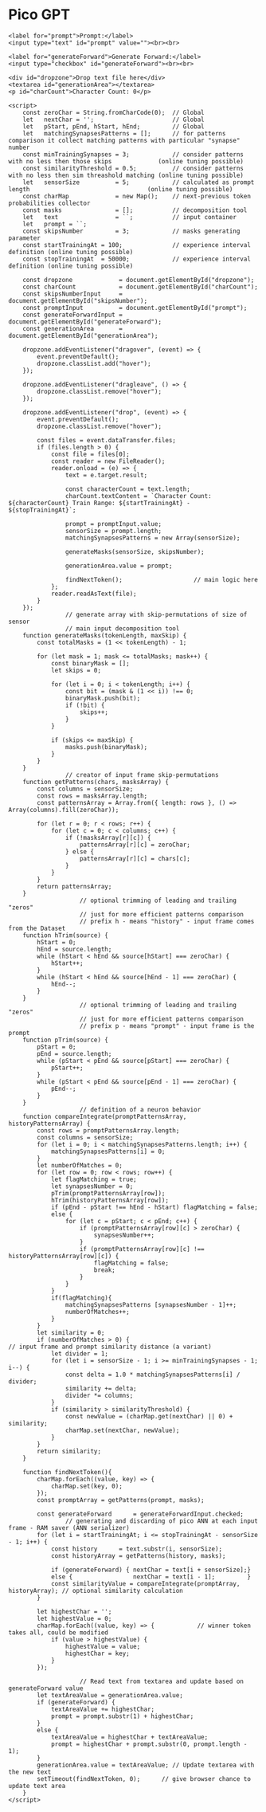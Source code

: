 





<!DOCTYPE html>
<html lang="en">
<head>
    <meta charset="UTF-8">
    <meta name="viewport" content="width=device-width, initial-scale=1.0">
    <title>Pico-GPT</title>
    <style>
        #dropzone {
            width: 300px;
            height: 200px;
            border: 2px dashed #cccccc;
            display: flex;
            align-items: center;
            justify-content: center;
            margin: 20px;
        }
        #dropzone.hover {
            border-color: #666666;
        }
        #charCount, #uniqueCharCount {
            margin-top: 20px;
        }
        #generationArea{
            width: 600px;
            height: 200px;
            margin-top: 20px;
        }
    </style>
</head>
<body>
    <h1>Pico GPT</h1>
    
    <label for="prompt">Prompt:</label>
    <input type="text" id="prompt" value=""><br><br>
    
    <label for="generateForward">Generate Forward:</label>
    <input type="checkbox" id="generateForward"><br><br>

    <div id="dropzone">Drop text file here</div>
    <textarea id="generationArea"></textarea>
    <p id="charCount">Character Count: 0</p>
    
    <script>
        const zeroChar = String.fromCharCode(0);  // Global 
        let   nextChar = '';                      // Global
        let   pStart, pEnd, hStart, hEnd;         // Global
        let   matchingSynapsesPatterns = [];      // for patterns comparison it collect matching patterns with particular "synapse" number
        const minTrainingSynapses = 3;            // consider patterns with no less then those skips             (online tuning possible)
        const similarityThreshold = 0.5;          // consider patterns with no less then sim threashold matching (online tuning possible)
        let   sensorSize          = 5;            // calculated as prompt length                                 (online tuning possible)
        const charMap             = new Map();    // next-previous token probabilities collector
        const masks               = [];           // decomposition tool
        let   text                = ``;           // input container
        let   prompt = ``;
        const skipsNumber         = 3;            // masks generating parameter
        const startTrainingAt = 100;              // experience interval definition (online tuning possible)
        const stopTrainingAt  = 50000;            // experience interval definition (online tuning possible)

        const dropzone             = document.getElementById("dropzone");
        const charCount            = document.getElementById("charCount");
        const skipsNumberInput     = document.getElementById("skipsNumber");
        const promptInput          = document.getElementById("prompt");
        const generateForwardInput = document.getElementById("generateForward");
        const generationArea       = document.getElementById("generationArea");

        dropzone.addEventListener("dragover", (event) => {
            event.preventDefault();
            dropzone.classList.add("hover");
        });

        dropzone.addEventListener("dragleave", () => {
            dropzone.classList.remove("hover");
        });

        dropzone.addEventListener("drop", (event) => {
            event.preventDefault();
            dropzone.classList.remove("hover");

            const files = event.dataTransfer.files;
            if (files.length > 0) {
                const file = files[0];
                const reader = new FileReader();
                reader.onload = (e) => {
                    text = e.target.result;

                    const characterCount = text.length;
                    charCount.textContent = `Character Count: ${characterCount} Train Range: ${startTrainingAt} - ${stopTrainingAt}`;

                    prompt = promptInput.value;
                    sensorSize = prompt.length;
                    matchingSynapsesPatterns = new Array(sensorSize); 

                    generateMasks(sensorSize, skipsNumber);

                    generationArea.value = prompt;
                    
                    findNextToken();                    // main logic here
                };
                reader.readAsText(file);
            }
        });
                    // generate array with skip-permutations of size of sensor 
                    // main input decomposition tool
        function generateMasks(tokenLength, maxSkip) {
            const totalMasks = (1 << tokenLength) - 1;

            for (let mask = 1; mask <= totalMasks; mask++) {
                const binaryMask = [];
                let skips = 0;

                for (let i = 0; i < tokenLength; i++) {
                    const bit = (mask & (1 << i)) !== 0;
                    binaryMask.push(bit);
                    if (!bit) {
                        skips++;
                    }
                }

                if (skips <= maxSkip) {
                    masks.push(binaryMask);
                }
            }
        }
                    // creator of input frame skip-permutations
        function getPatterns(chars, masksArray) {
            const columns = sensorSize;
            const rows = masksArray.length;
            const patternsArray = Array.from({ length: rows }, () => Array(columns).fill(zeroChar));

            for (let r = 0; r < rows; r++) {
                for (let c = 0; c < columns; c++) {
                    if (!masksArray[r][c]) {
                        patternsArray[r][c] = zeroChar;
                    } else {
                        patternsArray[r][c] = chars[c];
                    }
                }
            }
            return patternsArray;
        }
                        // optional trimming of leading and trailing "zeros"
                        // just for more efficient patterns comparison
                        // prefix h - means "history" - input frame comes from the Dataset
        function hTrim(source) {
            hStart = 0;
            hEnd = source.length;
            while (hStart < hEnd && source[hStart] === zeroChar) {
                hStart++;
            }
            while (hStart < hEnd && source[hEnd - 1] === zeroChar) {
                hEnd--;
            }
        }
                        // optional trimming of leading and trailing "zeros"
                        // just for more efficient patterns comparison
                        // prefix p - means "prompt" - input frame is the prompt
        function pTrim(source) {
            pStart = 0;
            pEnd = source.length;
            while (pStart < pEnd && source[pStart] === zeroChar) {
                pStart++;
            }
            while (pStart < pEnd && source[pEnd - 1] === zeroChar) {
                pEnd--;
            }
        }
                        // definition of a neuron behavior
        function compareIntegrate(promptPatternsArray, historyPatternsArray) {
            const rows = promptPatternsArray.length;
            const columns = sensorSize;
            for (let i = 0; i < matchingSynapsesPatterns.length; i++) {
                matchingSynapsesPatterns[i] = 0;
            }
            let numberOfMatches = 0;
            for (let row = 0; row < rows; row++) {
                let flagMatching = true;
                let synapsesNumber = 0;
                pTrim(promptPatternsArray[row]);
                hTrim(historyPatternsArray[row]);
                if (pEnd - pStart !== hEnd - hStart) flagMatching = false;
                else {
                    for (let c = pStart; c < pEnd; c++) {
                        if (promptPatternsArray[row][c] > zeroChar) {
                            synapsesNumber++;
                        }
                        if (promptPatternsArray[row][c] !== historyPatternsArray[row][c]) {
                            flagMatching = false;
                            break;
                        }
                    }
                }
                if(flagMatching){
                    matchingSynapsesPatterns [synapsesNumber - 1]++;
                    numberOfMatches++;
                }
            }
            let similarity = 0; 
            if (numberOfMatches > 0) {                                          // input frame and prompt similarity distance (a variant)
                let divider = 1;
                for (let i = sensorSize - 1; i >= minTrainingSynapses - 1; i--) {
                    const delta = 1.0 * matchingSynapsesPatterns[i] / divider;
                    similarity += delta;
                    divider *= columns;
                }
                if (similarity > similarityThreshold) {
                    const newValue = (charMap.get(nextChar) || 0) + similarity;
                    charMap.set(nextChar, newValue);
                }
            }
            return similarity;
        }
        
        function findNextToken(){
            charMap.forEach((value, key) => {
                charMap.set(key, 0);
            });
            const promptArray = getPatterns(prompt, masks); 
            
            const generateForward      = generateForwardInput.checked;
                    // generating and discarding of pico ANN at each input frame - RAM saver (ANN serializer)
            for (let i = startTrainingAt; i <= stopTrainingAt - sensorSize - 1; i++) {
                const history      = text.substr(i, sensorSize);
                const historyArray = getPatterns(history, masks); 

                if (generateForward) { nextChar = text[i + sensorSize];} 
                else {                 nextChar = text[i - 1];         }
                const similarityValue = compareIntegrate(promptArray, historyArray); // optional similarity calculation
            }

            let highestChar = '';
            let highestValue = 0;
            charMap.forEach((value, key) => {            // winner token takes all, could be modified
                if (value > highestValue) {
                    highestValue = value;
                    highestChar = key;
                }
            });

                        // Read text from textarea and update based on generateForward value
            let textAreaValue = generationArea.value;
            if (generateForward) {
                textAreaValue += highestChar;
                prompt = prompt.substr(1) + highestChar;
            } 
            else {
                textAreaValue = highestChar + textAreaValue;
                prompt = highestChar + prompt.substr(0, prompt.length - 1);
            }
            generationArea.value = textAreaValue; // Update textarea with the new text
            setTimeout(findNextToken, 0);      // give browser chance to update text area
        }
    </script>
</body>
</html>

